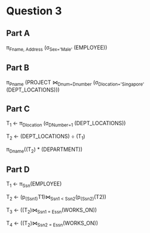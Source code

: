 # Question 3

## Part A

π<sub>Fname, Address</sub> (σ<sub>Sex='Male'</sub> (EMPLOYEE))

## Part B

π<sub>Pname</sub> (PROJECT ⋈<sub>Dnum=Dnumber</sub> (σ<sub>Dlocation='Singapore'</sub> (DEPT_LOCATIONS)))

## Part C

T<sub>1</sub> <- π<sub>Dlocation</sub> (σ<sub>DNumber=1</sub> (DEPT_LOCATIONS))

T<sub>2</sub> <- (DEPT_LOCATIONS) ÷ (T<sub>1</sub>)

π<sub>Dname</sub>((T<sub>2</sub>) * (DEPARTMENT))

## Part D

T<sub>1</sub> <- π<sub>Ssn</sub>(EMPLOYEE)

T<sub>2</sub> <- (p<sub>(Ssn1)</sub>T1)⋈<sub>Ssn1 < Ssn2</sub>(p<sub>(Ssn2)</sub>(T2))

T<sub>3</sub> <- ((T<sub>2</sub>)⋈<sub>Ssn1 = Essn</sub>(WORKS_ON))

T<sub>4</sub> <- ((T<sub>2</sub>)⋈<sub>Ssn2 = Essn</sub>(WORKS_ON))

